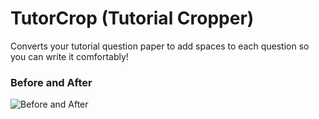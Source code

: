 # TutorCrop (Tutorial Cropper)
Converts your tutorial question paper to add spaces to each question so you can write it comfortably!

### Before and After
![Before and After](https://i.ibb.co/PGnkyck2/Artboard-1.png)
